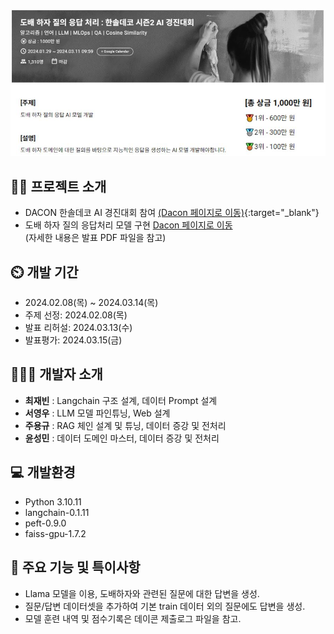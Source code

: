 ![프로젝트 소개](https://github.com/voxmvnt/XwenA/blob/main/dacon_intro.jpg)

## 👨‍🏫 프로젝트 소개 
- DACON 한솔데코 AI 경진대회 참여 [(Dacon 페이지로 이동)](https://dacon.io/competitions/official/236216/overview/description){:target="_blank"}
- 도배 하자 질의 응답처리 모델 구현 <a href="https://dacon.io/competitions/official/236216/overview/description" target="_blank">Dacon 페이지로 이동</a>
<br> (자세한 내용은 발표 PDF 파일을 참고)

## ⏲️ 개발 기간 
- 2024.02.08(목) ~ 2024.03.14(목)
- 주제 선정: 2024.02.08(목)
- 발표 리허설: 2024.03.13(수)
- 발표평가: 2024.03.15(금)
  
## 🧑‍🤝‍🧑 개발자 소개 
- **최재빈** : Langchain 구조 설계, 데이터 Prompt 설계
- **서영우** : LLM 모델 파인튜닝, Web 설계
- **주용규** : RAG 체인 설계 및 튜닝, 데이터 증강 및 전처리
- **윤성민** : 데이터 도메인 마스터, 데이터 증강 및 전처리
  
## 💻 개발환경
- Python 3.10.11
- langchain-0.1.11
- peft-0.9.0
- faiss-gpu-1.7.2

## 📌 주요 기능 및 특이사항
- Llama 모델을 이용, 도배하자와 관련된 질문에 대한 답변을 생성.
- 질문/답변 데이터셋을 추가하여 기본 train 데이터 외의 질문에도 답변을 생성.
- 모델 훈련 내역 및 점수기록은 데이콘 제출로그 파일을 참고.
